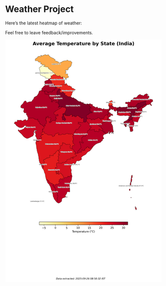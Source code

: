 # Weather Project

Here’s the latest heatmap of weather:

Feel free to leave feedback/improvements.

![India Heatmap](docs/assets/india_heatmap.png?v=D60682)
